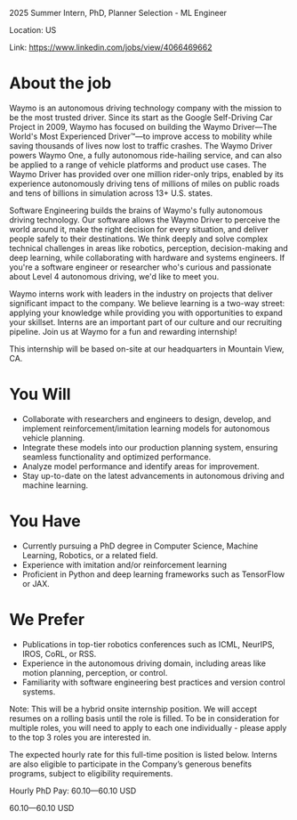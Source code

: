 2025 Summer Intern, PhD, Planner Selection - ML Engineer

Location: US

Link: https://www.linkedin.com/jobs/view/4066469662

# About the job
Waymo is an autonomous driving technology company with the mission to be the most trusted driver. Since its start as the Google Self-Driving Car Project in 2009, Waymo has focused on building the Waymo Driver—The World's Most Experienced Driver™—to improve access to mobility while saving thousands of lives now lost to traffic crashes. The Waymo Driver powers Waymo One, a fully autonomous ride-hailing service, and can also be applied to a range of vehicle platforms and product use cases. The Waymo Driver has provided over one million rider-only trips, enabled by its experience autonomously driving tens of millions of miles on public roads and tens of billions in simulation across 13+ U.S. states.

Software Engineering builds the brains of Waymo's fully autonomous driving technology. Our software allows the Waymo Driver to perceive the world around it, make the right decision for every situation, and deliver people safely to their destinations. We think deeply and solve complex technical challenges in areas like robotics, perception, decision-making and deep learning, while collaborating with hardware and systems engineers. If you're a software engineer or researcher who's curious and passionate about Level 4 autonomous driving, we'd like to meet you.

Waymo interns work with leaders in the industry on projects that deliver significant impact to the company. We believe learning is a two-way street: applying your knowledge while providing you with opportunities to expand your skillset. Interns are an important part of our culture and our recruiting pipeline. Join us at Waymo for a fun and rewarding internship!

This internship will be based on-site at our headquarters in Mountain View, CA.

# You Will

- Collaborate with researchers and engineers to design, develop, and implement reinforcement/imitation learning models for autonomous vehicle planning.
- Integrate these models into our production planning system, ensuring seamless functionality and optimized performance.
- Analyze model performance and identify areas for improvement.
- Stay up-to-date on the latest advancements in autonomous driving and machine learning.

# You Have

- Currently pursuing a PhD degree in Computer Science, Machine Learning, Robotics, or a related field.
- Experience with imitation and/or reinforcement learning
- Proficient in Python and deep learning frameworks such as TensorFlow or JAX.

# We Prefer

- Publications in top-tier robotics conferences such as ICML, NeurIPS, IROS, CoRL, or RSS.
- Experience in the autonomous driving domain, including areas like motion planning, perception, or control.
- Familiarity with software engineering best practices and version control systems.

Note: This will be a hybrid onsite internship position. We will accept resumes on a rolling basis until the role is filled. To be in consideration for multiple roles, you will need to apply to each one individually - please apply to the top 3 roles you are interested in.

The expected hourly rate for this full-time position is listed below. Interns are also eligible to participate in the Company’s generous benefits programs, subject to eligibility requirements.

Hourly PhD Pay: $60.10—$60.10 USD

$60.10—$60.10 USD

